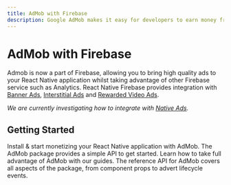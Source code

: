 ```yaml
---
title: AdMob with Firebase
description: Google AdMob makes it easy for developers to earn money from their mobile apps with high-quality ads. 
---
```


# AdMob with Firebase

Admob is now a part of Firebase, allowing you to bring high quality ads to your React Native application
whilst taking advantage of other Firebase service such as Analytics. React Native Firebase provides integration with
[Banner Ads](https://developers.google.com/admob/android/banner?utm_source=invertase&utm_medium=react-native-firebase&utm_campaign=admob),
[Interstitial Ads](https://developers.google.com/admob/android/interstitial?utm_source=invertase&utm_medium=react-native-firebase&utm_campaign=admob)
and [Rewarded Video Ads](https://developers.google.com/admob/android/rewarded-video?utm_source=invertase&utm_medium=react-native-firebase&utm_campaign=admob).

*We are currently investigating how to integrate with [Native Ads](https://developers.google.com/admob/android/native/start?utm_source=invertase&utm_medium=react-native-firebase&utm_campaign=admob).*

<Youtube id="9qCxo0D-Sak" />

## Getting Started

<Grid>
	<Block
		icon="attach_money"
		color="#2196f3"
		title="Quick Start"
		to="/{{ version }}/admob/quick-start"
	>
    Install & start monetizing your React Native application with AdMob.
	</Block>
	<Block
		icon="school"
		color="#4CAF50"
		title="Guides"
		to="/guides?tag=admob"
	>
    The AdMob package provides a simple API to get started. Learn how to take full advantage of AdMob with our guides.
	</Block>
  <Block
		icon="layers"
		color="#03A9F4"
		title="Reference"
		to="/{{ version }}/admob/reference"
	>
    The reference API for AdMob covers all aspects of the package, from component props to advert lifecycle events.
	</Block>
</Grid>
